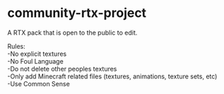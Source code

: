 # community-rtx-project
A RTX pack that is open to the public to edit.

Rules:    
-No explicit textures    
-No Foul Language    
-Do not delete other peoples textures    
-Only add Minecraft related files (textures, animations, texture sets, etc)    
-Use Common Sense    
